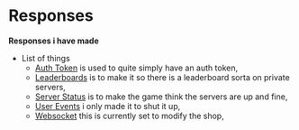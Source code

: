# Responses
**Responses i have made**

- List of things
  - [Auth Token]() is used to quite simply have an auth token, 
  - [Leaderboards]() is to make it so there is a leaderboard sorta on private servers,
  - [Server Status]() is to make the game think the servers are up and fine,
  - [User Events]() i only made it to shut it up,
  - [Websocket]() this is currently set to modify the shop,
